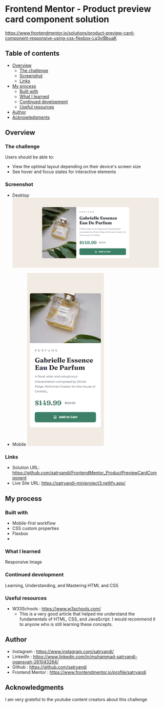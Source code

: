 # Frontend Mentor - Product preview card component solution

https://www.frontendmentor.io/solutions/product-preview-card-component-responsive-using-css-flexbox-Lq3vlBbuaK

## Table of contents

- [Overview](#overview)
  - [The challenge](#the-challenge)
  - [Screenshot](#screenshot)
  - [Links](#links)
- [My process](#my-process)
  - [Built with](#built-with)
  - [What I learned](#what-i-learned)
  - [Continued development](#continued-development)
  - [Useful resources](#useful-resources)
- [Author](#author)
- [Acknowledgments](#acknowledgments)

## Overview

### The challenge

Users should be able to:

- View the optimal layout depending on their device's screen size
- See hover and focus states for interactive elements

### Screenshot

- Desktop
![Desktop](design/Screenshot_Desktop_ProdutPreviewCard.png)

- Mobile
![Alt text](design/Screenshot_Mobile_ProdutPreviewCard.png)

### Links

- Solution URL: https://github.com/satryandi/FrontendMentor_ProductPreviewCardComponent
- Live Site URL: https://satryandi-miniproject3.netlify.app/

## My process

### Built with

- Mobile-first workflow
- CSS custom properties
- Flexbox
- <Picture>

### What I learned

Responsive Image

### Continued development

Learning, Understanding, and Mastering HTML and CSS

### Useful resources

- W33Schools : https://www.w3schools.com/
  - This is a very good article that helped me understand the fundamentals of HTML, CSS, and JavaScript. I would recommend it to anyone who is still learning these concepts.

## Author

- Instagram : https://www.instagram.com/satryandi/
- LinkedIn : https://www.linkedin.com/in/muhammad-satryandi-ogansyah-261043264/
- Github : https://github.com/satryandi
- Frontend Mentor : https://www.frontendmentor.io/profile/satryandi

## Acknowledgments

I am very grateful to the youtube content creators about this challenge 
